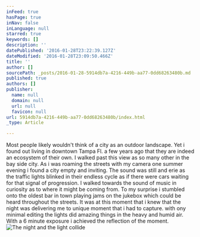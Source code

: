 ```yaml
---
inFeed: true
hasPage: true
inNav: false
inLanguage: null
starred: true
keywords: []
description: ''
datePublished: '2016-01-28T23:22:39.127Z'
dateModified: '2016-01-28T23:09:50.466Z'
title: ''
author: []
sourcePath: _posts/2016-01-28-5914db7a-4216-449b-aa77-0dd68263480b.md
published: true
authors: []
publisher:
  name: null
  domain: null
  url: null
  favicon: null
url: 5914db7a-4216-449b-aa77-0dd68263480b/index.html
_type: Article

---
```

Most people likely wouldn't think of a city as an outdoor landscape.  Yet i found out living in downtown Tampa Fl. a few years ago that they are indeed an ecosystem of their own.  I walked past this view as so many other in the bay side city.  As i was roaming the streets with my camera one summer evening i found a city empty and inviting. The sound was still and erie as the traffic lights blinked in their endless cycle as if there were cars waiting for that signal of progression.  I walked towards the sound of music in curiosity as to where it might be coming from.  To my surprise i stumbled onto the oldest bar in town playing jams on the jukebox which could be heard throughout the streets.  It was at this moment that i knew that the night was delivering me to unique moment that i had to capture.  with ony minimal editing the lights did amazing things in the heavy and humid air.  With a 6 minute exposure i achieved the reflection of the moment.
![The night and the light collide](https://s3-us-west-2.amazonaws.com/the-grid-img/p/a87c7c005896bae5bae8dda30fbbbf13bdf2b4ac.jpg)